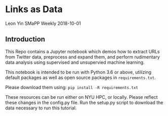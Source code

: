 # Links as Data
Leon Yin SMaPP Weekly 2018-10-01

## Introduction
This Repo contains a Jupyter notebook which demos how to extract URLs from Twitter data, preprocess and expand them, and perform rudimentary data analysis using supervised and unsupervied machine learning.

This notebook is intended to be run with Python 3.6 or above, utilizing default packages as well as open source packages in `requirements.txt`.

Please download them using:
```pip install -R requirements.txt```

These resources can be run either on NYU HPC, or locally.
Please reflect these changes in the config.py file. Run the setup.py script to download the data necessary to run this tutorial.